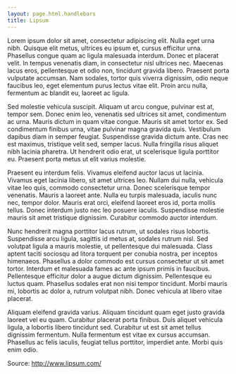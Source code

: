 ```yaml
---
layout: page.html.handlebars
title: Lipsum
---
```


Lorem ipsum dolor sit amet, consectetur adipiscing elit. Nulla eget urna nibh. Quisque elit metus, ultrices eu ipsum et, cursus efficitur urna. Phasellus congue quam ac ligula malesuada interdum. Donec et placerat velit. In tempus venenatis diam, in consectetur nisl ultrices nec. Maecenas lacus eros, pellentesque et odio non, tincidunt gravida libero. Praesent porta vulputate accumsan. Nam sodales, tortor quis viverra dignissim, odio neque faucibus leo, eget elementum purus lectus vitae elit. Proin arcu nulla, fermentum ac blandit eu, laoreet ac ligula.

Sed molestie vehicula suscipit. Aliquam ut arcu congue, pulvinar est at, tempor sem. Donec enim leo, venenatis sed ultrices sit amet, condimentum ac urna. Mauris dictum in quam vitae congue. Mauris sit amet tortor ex. Sed condimentum finibus urna, vitae pulvinar magna gravida quis. Vestibulum dapibus diam in semper feugiat. Suspendisse gravida dictum ante. Cras nec est maximus, tristique velit sed, semper lacus. Nulla fringilla risus aliquet nibh lacinia pharetra. Ut hendrerit odio erat, ut scelerisque ligula porttitor eu. Praesent porta metus ut elit varius molestie.

Praesent eu interdum felis. Vivamus eleifend auctor lacus ut lacinia. Vivamus eget lacinia libero, sit amet ultrices leo. Nullam dui nulla, vehicula vitae leo quis, commodo consectetur urna. Donec scelerisque tempor venenatis. Mauris a laoreet ante. Nulla eu turpis malesuada, iaculis nunc nec, tempor dolor. Mauris erat orci, eleifend laoreet eros id, porta mollis tellus. Donec interdum justo nec leo posuere iaculis. Suspendisse molestie mauris sit amet tristique dignissim. Curabitur commodo auctor interdum.

Nunc hendrerit magna porttitor lacus rutrum, ut sodales risus lobortis. Suspendisse arcu ligula, sagittis id metus at, sodales rutrum nisl. Sed volutpat ligula a mauris molestie, ut pellentesque dui malesuada. Class aptent taciti sociosqu ad litora torquent per conubia nostra, per inceptos himenaeos. Phasellus a dolor commodo est cursus consectetur ut sit amet tortor. Interdum et malesuada fames ac ante ipsum primis in faucibus. Pellentesque efficitur dolor a augue dictum dignissim. Pellentesque eu luctus quam. Phasellus sodales erat non nisi tempor tincidunt. Morbi mauris mi, lobortis ac dolor a, rutrum volutpat nibh. Donec vehicula at libero vitae placerat.

Aliquam eleifend gravida varius. Aliquam tincidunt quam eget justo gravida laoreet vel eu quam. Curabitur placerat porta finibus. Duis aliquet vehicula ligula, a lobortis libero tincidunt sed. Curabitur ut est sit amet tellus dignissim fermentum. Nulla fermentum est vitae ex cursus accumsan. Phasellus ac felis iaculis, feugiat tellus porttitor, imperdiet ante. Morbi quis enim odio.

Source: http://www.lipsum.com/
